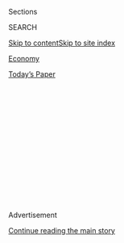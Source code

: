 <div id="app">

<div>

<div>

<div>

<div class="NYTAppHideMasthead css-1q2w90k e1suatyy0">

<div class="section css-ui9rw0 e1suatyy2">

<div class="css-eph4ug er09x8g0">

<div class="css-6n7j50">

</div>

<span class="css-1dv1kvn">Sections</span>

<div class="css-10488qs">

<span class="css-1dv1kvn">SEARCH</span>

</div>

[Skip to content](#site-content)[Skip to site
index](#site-index)

</div>

<div id="masthead-section-label" class="css-1wr3we4 eaxe0e00">

[Economy](https://www.nytimes3xbfgragh.onion/section/business/economy)

</div>

<div class="css-10698na e1huz5gh0">

</div>

</div>

<div id="masthead-bar-one" class="section hasLinks css-15hmgas e1csuq9d3">

<div class="css-uqyvli e1csuq9d0">

</div>

<div class="css-1uqjmks e1csuq9d1">

</div>

<div class="css-9e9ivx">

[](https://myaccount.nytimes3xbfgragh.onion/auth/login?response_type=cookie&client_id=vi)

</div>

<div class="css-1bvtpon e1csuq9d2">

[Today’s
Paper](https://www.nytimes3xbfgragh.onion/section/todayspaper)

</div>

</div>

</div>

</div>

<div data-aria-hidden="false">

<div id="site-content" data-role="main">

<div>

<div class="css-1aor85t" style="opacity:0.000000001;z-index:-1;visibility:hidden">

<div class="css-1hqnpie">

<div class="css-epjblv">

<span class="css-17xtcya">[Economy](/section/business/economy)</span><span class="css-x15j1o">|</span><span class="css-fwqvlz">U.S.
Imposes Sanctions on 11 Chinese Companies Over Human
Rights</span>

</div>

<div class="css-k008qs">

<div class="css-1iwv8en">

<span class="css-18z7m18"></span>

<div>

</div>

</div>

<span class="css-1n6z4y">https://nyti.ms/3hnYmV9</span>

<div class="css-1705lsu">

<div class="css-4xjgmj">

<div class="css-4skfbu" data-role="toolbar" data-aria-label="Social Media Share buttons, Save button, and Comments Panel with current comment count" data-testid="share-tools">

  - 
  - 
  - 
  - 
    
    <div class="css-6n7j50">
    
    </div>

  - 

</div>

</div>

</div>

</div>

</div>

</div>

<div class="css-13pd83m">

</div>

<div id="top-wrapper" class="css-1sy8kpn">

<div id="top-slug" class="css-l9onyx">

Advertisement

</div>

[Continue reading the main
story](#after-top)

<div class="ad top-wrapper" style="text-align:center;height:100%;display:block;min-height:250px">

<div id="top" class="place-ad" data-position="top" data-size-key="top">

</div>

</div>

<div id="after-top">

</div>

</div>

<div>

<div id="sponsor-wrapper" class="css-1hyfx7x">

<div id="sponsor-slug" class="css-19vbshk">

Supported by

</div>

[Continue reading the main
story](#after-sponsor)

<div id="sponsor" class="ad sponsor-wrapper" style="text-align:center;height:100%;display:block">

</div>

<div id="after-sponsor">

</div>

</div>

<div class="css-186x18t">

</div>

<div class="css-1vkm6nb ehdk2mb0">

# U.S. Imposes Sanctions on 11 Chinese Companies Over Human Rights

</div>

The move, which affects suppliers to major international brands such as
Apple, Ralph Lauren and Tommy Hilfiger, could force companies to sever
some ties to China.

<div class="css-79elbk" data-testid="photoviewer-wrapper">

<div class="css-z3e15g" data-testid="photoviewer-wrapper-hidden">

</div>

<div class="css-1a48zt4 ehw59r15" data-testid="photoviewer-children">

![<span class="css-16f3y1r e13ogyst0" data-aria-hidden="true">One of the
companies sanctioned on Monday, Nanchang O-Film Tech, has said that it
manufactured selfie cameras for some models of the
iPhone.</span><span class="css-cnj6d5 e1z0qqy90" itemprop="copyrightHolder"><span class="css-1ly73wi e1tej78p0">Credit...</span><span><span>Ted
Shaffrey/Associated
Press</span></span></span>](https://static01.graylady3jvrrxbe.onion/images/2020/07/26/business/20dc-china-trade-01/merlin_173817375_1eaad563-5d05-4776-b32e-c6081beed404-articleLarge.jpg?quality=75&auto=webp&disable=upscale)

</div>

</div>

<div class="css-18e8msd">

<div class="css-vp77d3 epjyd6m0">

<div class="css-hus3qt ey68jwv0" data-aria-hidden="true">

[![Ana
Swanson](https://static01.graylady3jvrrxbe.onion/images/2018/12/10/multimedia/author-ana-swanson/author-ana-swanson-thumbLarge.png
"Ana Swanson")](https://www.nytimes3xbfgragh.onion/by/ana-swanson)

</div>

<div class="css-1baulvz">

By [<span class="css-1baulvz last-byline" itemprop="name">Ana
Swanson</span>](https://www.nytimes3xbfgragh.onion/by/ana-swanson)

</div>

</div>

  - 
    
    <div class="css-ld3wwf e16638kd2">
    
    Published July 20, 2020Updated Aug. 7,
    2020
    
    </div>

  - 
    
    <div class="css-4xjgmj">
    
    <div class="css-pvvomx" data-role="toolbar" data-aria-label="Social Media Share buttons, Save button, and Comments Panel with current comment count" data-testid="share-tools">
    
      - 
      - 
      - 
      - 
        
        <div class="css-6n7j50">
        
        </div>
    
      - 
    
    </div>
    
    </div>

</div>

<div class="css-mdjrty">

[阅读简体中文版](https://cn.nytimes3xbfgragh.onion/business/20200721/china-sanctions-uighurs-labor/ "Read in Simplified Chinese")[閱讀繁體中文版](https://cn.nytimes3xbfgragh.onion/business/20200721/china-sanctions-uighurs-labor/zh- "Read in Traditional Chinese")

</div>

</div>

<div class="section meteredContent css-1r7ky0e" name="articleBody" itemprop="articleBody">

<div class="css-1fanzo5 StoryBodyCompanionColumn">

<div class="css-53u6y8">

WASHINGTON — The Trump administration on Monday barred 11 new Chinese
companies from purchasing American technology and products without a
special license, saying the firms were complicit in human rights
violations in China’s campaign targeting Muslim minorities in the
Xinjiang region.

</div>

</div>

<div>

</div>

<div class="css-1fanzo5 StoryBodyCompanionColumn">

<div class="css-53u6y8">

The list of sanctioned companies includes current and former suppliers
to major international brands such as Apple, Ralph Lauren, Google, HP,
Tommy Hilfiger, Hugo Boss and Muji, according to [a
report](https://www.aspi.org.au/report/uyghurs-sale) by the Australian
Strategic Policy Institute, a think tank established by the Australian
government. The group cited the websites of the [sanctioned
Chinese](https://www.nytimes3xbfgragh.onion/2020/08/07/world/asia/trump-china-hong-kong-sanctions.html)
companies, which mentioned their financial relationships with major
American brands.

The administration’s announcement could precipitate more efforts by
prominent clothing and technology brands to sever ties with opaque
supply chains that touch on Xinjiang, a major source of cotton,
textiles, petrochemicals and other goods that feed into Chinese
factories.

</div>

</div>

<div class="css-1fanzo5 StoryBodyCompanionColumn">

<div class="css-53u6y8">

Human rights groups and journalists have documented a [campaign of mass
detentions](https://www.nytimes3xbfgragh.onion/interactive/2019/11/16/world/asia/china-xinjiang-documents.html)
carried out by the Chinese government in Xinjiang, in which one million
or more members of Muslim and other minority groups have been placed
into large internment camps intended to increase their loyalty to the
Communist Party. Some of these detainees are [forced to work in
factories](https://www.nytimes3xbfgragh.onion/2018/12/16/world/asia/xinjiang-china-forced-labor-camps-uighurs.html)
in or near the camps, often processing Xinjiang’s abundant cotton crop
into various textiles that may then be funneled into international
supply chains.

A [Times video
investigation](https://www.nytimes3xbfgragh.onion/2020/07/19/world/asia/china-mask-forced-labor.html)
identified Chinese companies using a contentious labor program for
Muslim Uighurs to satisfy demand for face masks and other personal
protective equipment, some of which ended up in the United States and
other countries.

Nine of the companies that the Trump administration cited on Monday,
including Changji Esquel Textile Co. Ltd., Nanchang O-Film Tech and
Hetian Taida Apparel Co. Ltd., were added to the so-called entity list
for their use of forced labor, the Commerce Department said. Two other
companies, Xinjiang Silk Road BGI and Beijing Liuhe BGI, were added for
conducting genetic analyses that were used to further the repression of
Uighurs and other Muslim minorities in Xinjiang, according to the
[announcement](https://www.commerce.gov/news/press-releases/2020/07/commerce-department-adds-eleven-chinese-entities-implicated-human).

The blacklist only prevents U.S. companies from selling components or
technologies to Chinese companies without a license, not from purchasing
products. In practice, however, major international brands are unlikely
to continue doing business with any firm named on a government list for
forced labor or other abuses in Xinjiang.

“Beijing actively promotes the reprehensible practice of forced labor
and abusive DNA collection and analysis schemes to repress its
citizens,” Wilbur Ross, the secretary of commerce, said in a
statement. “This action will ensure that our goods and technologies are
not used in the Chinese Communist Party’s despicable offensive against
defenseless Muslim minority populations.”

</div>

</div>

<div class="css-1fanzo5 StoryBodyCompanionColumn">

<div class="css-53u6y8">

The move comes amid [rising
tensions](https://www.nytimes3xbfgragh.onion/2020/07/14/world/asia/cold-war-china-us.html)
between the United States and China, and less than two weeks after the
administration [imposed
sanctions](https://www.nytimes3xbfgragh.onion/2020/07/09/world/asia/trump-china-sanctions-uighurs.html)
on multiple Chinese officials for aiding in human rights abuses.

Mr. Trump held off on sanctions over China’s treatment of its Uighur
minority for much of 2018 and 2019 [in the interest of closing a trade
deal](https://www.nytimes3xbfgragh.onion/2019/05/04/world/asia/trump-china-uighurs-trade-deal.html)
with China, which he [signed in
January](https://www.nytimes3xbfgragh.onion/2020/01/15/business/economy/china-trade-deal.html).
Since then, the Trump administration has become more critical of China,
blaming it for not doing enough to contain the coronavirus and [rebuking
a new security
law](https://www.nytimes3xbfgragh.onion/2020/05/29/us/politics/trump-hong-kong-china-WHO.html)
that increases Beijing’s control over Hong Kong.

The announcement on Monday is the latest step in the administration’s
campaign to bar Chinese companies from buying products from American
companies. The United States had previously placed 37 companies on its
entity list for violations related to Xinjiang. The Trump administration
has also sanctioned a variety of Chinese technology companies, including
[Huawei](https://www.nytimes3xbfgragh.onion/2020/05/15/business/economy/commerce-department-huawei.html),
for national security threats.

One of the companies sanctioned on Monday, Nanchang O-Film Tech, has
said that it manufactured selfie cameras for some models of the iPhone,
as well as other camera and touch screen components for Huawei, Lenovo
and Samsung.

In December 2017, Tim Cook, Apple’s chief executive, visited O-Film’s
Guangzhou factory, posting a picture of himself on the Chinese social
media platform Weibo, according to the report from the Australian
Strategic Policy Institute.

</div>

</div>

<div class="css-79elbk" data-testid="photoviewer-wrapper">

<div class="css-z3e15g" data-testid="photoviewer-wrapper-hidden">

</div>

<div class="css-1a48zt4 ehw59r15" data-testid="photoviewer-children">

![<span class="css-16f3y1r e13ogyst0" data-aria-hidden="true">Tim Cook,
Apple’s chief executive, at a conference in Wuzhen, China, in December
2017. He also visited an O-Film factory in Guangzhou that
month.</span><span class="css-cnj6d5 e1z0qqy90" itemprop="copyrightHolder"><span class="css-1ly73wi e1tej78p0">Credit...</span><span>Aly
Song/Reuters</span></span>](https://static01.graylady3jvrrxbe.onion/images/2020/07/20/business/20dc-china-trade-02/merlin_130790091_6f3b2823-8046-41f4-837d-d883ffa8026d-articleLarge.jpg?quality=75&auto=webp&disable=upscale)

</div>

</div>

<div class="css-1fanzo5 StoryBodyCompanionColumn">

<div class="css-53u6y8">

“Getting a closer look at the remarkable, precision work that goes into
manufacturing the selfie cameras for iPhone 8 and iPhone X at O-Film,”
the post read. According to a O-Film news release that has since been
deleted, Mr. Cook praised the company’s “human approach towards
employees” and said the workers seemed to be living “happily,” according
to the ASPI report.

</div>

</div>

<div class="css-1fanzo5 StoryBodyCompanionColumn">

<div class="css-53u6y8">

Before that visit, 700 Uighurs were transferred from Xinjiang to work at
an O-Film factory in Nanchang, Jiangxi Province, a move that was
expected to “gradually alter their ideology” and increase their
“gratitude toward the Party and contribute to stability,” the ASPI
report said, citing a Xinjiang newspaper.

It remains unclear whether the government in Xinjiang ultimately
supplied more workers to O-Film. Apple did not immediately respond to a
request for comment. O-Film could not immediately be reached for
comment.

Another company on the list, Hefei Bitland Information Technology Co,
has said on its website that its cooperative partners include Google,
HP, Haier, iFlytek and Lenovo. Another listed company, Changji Esquel
Textile Co. Ltd, also appears to have ties to major international
brands, working with Ralph Lauren, Tommy Hilfiger, Hugo Boss and Muji,
according to the Chinese company’s website.

PVH, which owns the Tommy Hilfiger brand, Ralph Lauren, Hugo Boss and a
representative for Muji in the United States, where the brand is
restructuring, did not immediately return requests for comment on
Monday.

[The Wall Street Journal
reported](https://www.wsj.com/articles/western-companies-get-tangled-in-chinas-muslim-clampdown-11558017472)
in May 2019 that Esquel had set up three spinning mills in Xinjiang, and
that the company had taken in at least 34 Uighur workers offered by
Chinese officials. In a
[statement](https://www.esquel.com/news/esquel-opposes-use-forced-labor)
this April, Esquel denied that it had ever used forced labor and called
the statements “completely false and deeply upsetting.”

In a letter to Mr. Ross on Monday, Esquel again said it did not and
would never use forced labor, and asked to be removed from the list.

“Where is the evidence that Esquel has ever, in its 25 years of
operations in Xinjiang, used forced labor?” wrote John Cheh, the chief
executive of Esquel Group. “No agency of any government nor any
nongovernmental organization has presented such evidence, because it
does not exist. In the lead up to including our Changji mill on the
entity list, no one from the Commerce Department spoke with anyone at
Esquel or we would have gladly provided them with the facts and answered
any questions at that time.”

</div>

</div>

<div class="css-1fanzo5 StoryBodyCompanionColumn">

<div class="css-53u6y8">

The companies on the entity list also include KTK Group, which supplies
components for high-speed trains, and Hetian Haolin Hair Accessories Co.
Ltd. On July 1, U.S. Customs and Border Protection seized a shipment of
13 tons of hair products manufactured by Lop County Meixin Hair Product
Co. Ltd. that it suspected were made with human hair originating in
Xinjiang.

</div>

</div>

<div>

</div>

</div>

<div>

</div>

<div>

</div>

<div>

</div>

<div>

<div id="bottom-wrapper" class="css-1ede5it">

<div id="bottom-slug" class="css-l9onyx">

Advertisement

</div>

[Continue reading the main
story](#after-bottom)

<div id="bottom" class="ad bottom-wrapper" style="text-align:center;height:100%;display:block;min-height:90px">

</div>

<div id="after-bottom">

</div>

</div>

</div>

</div>

</div>

## Site Index

<div>

</div>

## Site Information Navigation

  - [© <span>2020</span> <span>The New York Times
    Company</span>](https://help.nytimes3xbfgragh.onion/hc/en-us/articles/115014792127-Copyright-notice)

<!-- end list -->

  - [NYTCo](https://www.nytco.com/)
  - [Contact
    Us](https://help.nytimes3xbfgragh.onion/hc/en-us/articles/115015385887-Contact-Us)
  - [Work with us](https://www.nytco.com/careers/)
  - [Advertise](https://nytmediakit.com/)
  - [T Brand Studio](http://www.tbrandstudio.com/)
  - [Your Ad
    Choices](https://www.nytimes3xbfgragh.onion/privacy/cookie-policy#how-do-i-manage-trackers)
  - [Privacy](https://www.nytimes3xbfgragh.onion/privacy)
  - [Terms of
    Service](https://help.nytimes3xbfgragh.onion/hc/en-us/articles/115014893428-Terms-of-service)
  - [Terms of
    Sale](https://help.nytimes3xbfgragh.onion/hc/en-us/articles/115014893968-Terms-of-sale)
  - [Site
    Map](https://spiderbites.nytimes3xbfgragh.onion)
  - [Help](https://help.nytimes3xbfgragh.onion/hc/en-us)
  - [Subscriptions](https://www.nytimes3xbfgragh.onion/subscription?campaignId=37WXW)

</div>

</div>

</div>

</div>
